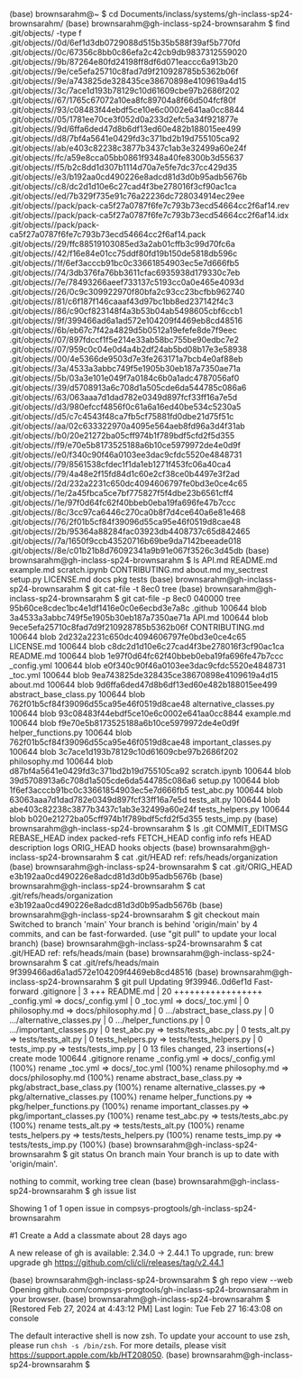 (base) brownsarahm@~ $ cd Documents/inclass/systems/gh-inclass-sp24-brownsarahm/
(base) brownsarahm@gh-inclass-sp24-brownsarahm $ find .git/objects/ -type f
.git/objects//0d/6ef1d3db0729088d515b35b588f39af5b770fd
.git/objects//0c/67356c8bb0c86efa2c42cb9db9837312559020
.git/objects//9b/87264e80fd24198ff8df6d071eaccc6a913b20
.git/objects//9e/ce5efa25710c8fad7d9f210928785b5362b06f
.git/objects//9e/a743825de328435ce38670898e4109619a4d15
.git/objects//3c/7ace1d193b78129c10d61609cbe97b2686f202
.git/objects//67/1765c67072a10ea8fc89704a8f66d504fcf80f
.git/objects//93/c08483f44ebdf5ce10e6c0002e641aa0cc8844
.git/objects//05/1781ee70ce3f052d0a233d2efc5a34f921877e
.git/objects//9d/6ffa6ded47d8b6df13ed60e482b188015ee499
.git/objects//d8/7bf4a5641e0429fd3c371bd2b19d755105ca92
.git/objects//ab/e403c82238c3877b3437c1ab3e32499a60e24f
.git/objects//fc/a59e8cca05bb0861f9348a40fe8300b3d55637
.git/objects//f5/b2c8dd1d307b1114d70a7e5fe7dc37cc429d35
.git/objects//e3/b192aa0cd490226e8adcd81d3d0b95adb5676b
.git/objects//c8/dc2d1d10e6c27cad4f3be278016f3cf90ac1ca
.git/objects//ed/7b329f735e91c76a22236dc728034914ec29ee
.git/objects//pack/pack-ca5f27a0787f6fe7c793b73ecd54664cc2f6af14.rev
.git/objects//pack/pack-ca5f27a0787f6fe7c793b73ecd54664cc2f6af14.idx
.git/objects//pack/pack-ca5f27a0787f6fe7c793b73ecd54664cc2f6af14.pack
.git/objects//29/ffc88519103085ed3a2ab01cffb3c99d70fc6a
.git/objects//42/f16e84e01cc75ddf80fd19b150de5818db596c
.git/objects//1f/6ef3acccb91bc0c33661854903ec5e7d666fb5
.git/objects//74/3db376fa76bb3611cfac6935938d179330c7eb
.git/objects//7e/78493266aeef733137c5193cc0a0e465e4093d
.git/objects//26/0c9c309922970f80bfa2c93cc23bcfbb962740
.git/objects//81/c6f187f146caaaf43d97bc1bb8ed237142f4c3
.git/objects//86/c90cf823148f4a3b53b04ab5498605cbf6ccb1
.git/objects//9f/399466ad6a1ad572e104209f4469eb8cd48516
.git/objects//6b/eb67c7f42a4829d5b0512a19efefe8de7f9eec
.git/objects//07/897fdccf1f5e214e33ab58bc755be90edbc7e2
.git/objects//07/959c0c04e0d4a4b2df24ab5bd08b17e3e58938
.git/objects//00/4e5366de9503d7e3fe263171a7bcb4e0af88eb
.git/objects//3a/4533a3abbc749f5e1905b30eb187a7350ae71a
.git/objects//5b/03a3e101e049f7a0184c6b0a1adc4787056af0
.git/objects//39/d5708913a6c708d1a505cde6da544785c086a6
.git/objects//63/063aaa7d1dad782e0349d897fcf33ff16a7e5d
.git/objects//d3/980efccf4856f0c61a6a16ed40be534c5230a5
.git/objects//d5/c7c4543f48ca7fb5cf75881fd0dbe21d75f51c
.git/objects//aa/02c633322970a4095e564aeb8fd96a3d4f31ab
.git/objects//b0/20e21272ba05cff974b1f789bdf5cfd2f5d355
.git/objects//f9/e70e5b8173525188a6b10ce5979972de4e0d9f
.git/objects//e0/f340c90f46a0103ee3dac9cfdc5520e4848731
.git/objects//79/8561538cfdec1f1da1eb1271f453fc06a40ca4
.git/objects//79/4a48e2f15fd84d1c60e2cf38ce0b4497e3f2ad
.git/objects//2d/232a2231c650dc4094606797fe0bd3e0ce4c65
.git/objects//1e/2a45fbca5ce7bf775827f5f4dbe23b6561cff4
.git/objects//1e/97f0d64fc62f40bbeb0eba19fa696fe47b7ccc
.git/objects//8c/3cc97ca6446c270ca0b8f7d4ce640a6e81e468
.git/objects//76/2f01b5cf84f39096d55ca95e46f0519d8cae48
.git/objects//2b/95364a88284fac03923db4408737c65d842465
.git/objects//7a/1650f9ccb43520716b69be9da7142beeade018
.git/objects//8e/c01b21b8d76092341a9b91e067f3526c3d45db
(base) brownsarahm@gh-inclass-sp24-brownsarahm $ ls
API.md		README.md	example.md	scratch.ipynb
CONTRIBUTING.md	about.md	my_sectrest	setup.py
LICENSE.md	docs		pkg		tests
(base) brownsarahm@gh-inclass-sp24-brownsarahm $ git cat-file -t 8ec0
tree
(base) brownsarahm@gh-inclass-sp24-brownsarahm $ git cat-file -p 8ec0 
040000 tree 95b60ce8cdec1bc4e1df1416e0c0e6ecbd3e7a8c	.github
100644 blob 3a4533a3abbc749f5e1905b30eb187a7350ae71a	API.md
100644 blob 9ece5efa25710c8fad7d9f210928785b5362b06f	CONTRIBUTING.md
100644 blob 2d232a2231c650dc4094606797fe0bd3e0ce4c65	LICENSE.md
100644 blob c8dc2d1d10e6c27cad4f3be278016f3cf90ac1ca	README.md
100644 blob 1e97f0d64fc62f40bbeb0eba19fa696fe47b7ccc	_config.yml
100644 blob e0f340c90f46a0103ee3dac9cfdc5520e4848731	_toc.yml
100644 blob 9ea743825de328435ce38670898e4109619a4d15	about.md
100644 blob 9d6ffa6ded47d8b6df13ed60e482b188015ee499	abstract_base_class.py
100644 blob 762f01b5cf84f39096d55ca95e46f0519d8cae48	alternative_classes.py
100644 blob 93c08483f44ebdf5ce10e6c0002e641aa0cc8844	example.md
100644 blob f9e70e5b8173525188a6b10ce5979972de4e0d9f	helper_functions.py
100644 blob 762f01b5cf84f39096d55ca95e46f0519d8cae48	important_classes.py
100644 blob 3c7ace1d193b78129c10d61609cbe97b2686f202	philosophy.md
100644 blob d87bf4a5641e0429fd3c371bd2b19d755105ca92	scratch.ipynb
100644 blob 39d5708913a6c708d1a505cde6da544785c086a6	setup.py
100644 blob 1f6ef3acccb91bc0c33661854903ec5e7d666fb5	test_abc.py
100644 blob 63063aaa7d1dad782e0349d897fcf33ff16a7e5d	tests_alt.py
100644 blob abe403c82238c3877b3437c1ab3e32499a60e24f	tests_helpers.py
100644 blob b020e21272ba05cff974b1f789bdf5cfd2f5d355	tests_imp.py
(base) brownsarahm@gh-inclass-sp24-brownsarahm $ ls .git
COMMIT_EDITMSG	REBASE_HEAD	index		packed-refs
FETCH_HEAD	config		info		refs
HEAD		description	logs
ORIG_HEAD	hooks		objects
(base) brownsarahm@gh-inclass-sp24-brownsarahm $ cat .git/HEAD 
ref: refs/heads/organization
(base) brownsarahm@gh-inclass-sp24-brownsarahm $ cat .git/ORIG_HEAD 
e3b192aa0cd490226e8adcd81d3d0b95adb5676b
(base) brownsarahm@gh-inclass-sp24-brownsarahm $ cat .git/refs/heads/organization 
e3b192aa0cd490226e8adcd81d3d0b95adb5676b
(base) brownsarahm@gh-inclass-sp24-brownsarahm $ git checkout main
Switched to branch 'main'
Your branch is behind 'origin/main' by 4 commits, and can be fast-forwarded.
  (use "git pull" to update your local branch)
(base) brownsarahm@gh-inclass-sp24-brownsarahm $ cat .git/HEAD 
ref: refs/heads/main
(base) brownsarahm@gh-inclass-sp24-brownsarahm $ cat .git/refs/heads/main 
9f399466ad6a1ad572e104209f4469eb8cd48516
(base) brownsarahm@gh-inclass-sp24-brownsarahm $ git pull
Updating 9f39946..0d6ef1d
Fast-forward
 .gitignore                                   |  3 +++
 README.md                                    | 20 +++++++++++++++++
 _config.yml => docs/_config.yml              |  0
 _toc.yml => docs/_toc.yml                    |  0
 philosophy.md => docs/philosophy.md          |  0
 .../abstract_base_class.py                   |  0
 .../alternative_classes.py                   |  0
 .../helper_functions.py                      |  0
 .../important_classes.py                     |  0
 test_abc.py => tests/tests_abc.py            |  0
 tests_alt.py => tests/tests_alt.py           |  0
 tests_helpers.py => tests/tests_helpers.py   |  0
 tests_imp.py => tests/tests_imp.py           |  0
 13 files changed, 23 insertions(+)
 create mode 100644 .gitignore
 rename _config.yml => docs/_config.yml (100%)
 rename _toc.yml => docs/_toc.yml (100%)
 rename philosophy.md => docs/philosophy.md (100%)
 rename abstract_base_class.py => pkg/abstract_base_class.py (100%)
 rename alternative_classes.py => pkg/alternative_classes.py (100%)
 rename helper_functions.py => pkg/helper_functions.py (100%)
 rename important_classes.py => pkg/important_classes.py (100%)
 rename test_abc.py => tests/tests_abc.py (100%)
 rename tests_alt.py => tests/tests_alt.py (100%)
 rename tests_helpers.py => tests/tests_helpers.py (100%)
 rename tests_imp.py => tests/tests_imp.py (100%)
(base) brownsarahm@gh-inclass-sp24-brownsarahm $ git status
On branch main
Your branch is up to date with 'origin/main'.

nothing to commit, working tree clean
(base) brownsarahm@gh-inclass-sp24-brownsarahm $ gh issue list

Showing 1 of 1 open issue in compsys-progtools/gh-inclass-sp24-brownsarahm

#1  Create a Add a classmate    about 28 days ago


A new release of gh is available: 2.34.0 → 2.44.1
To upgrade, run: brew upgrade gh
https://github.com/cli/cli/releases/tag/v2.44.1

(base) brownsarahm@gh-inclass-sp24-brownsarahm $ gh repo view --web
Opening github.com/compsys-progtools/gh-inclass-sp24-brownsarahm in your browser.
(base) brownsarahm@gh-inclass-sp24-brownsarahm $ 
  [Restored Feb 27, 2024 at 4:43:12 PM]
Last login: Tue Feb 27 16:43:08 on console

The default interactive shell is now zsh.
To update your account to use zsh, please run `chsh -s /bin/zsh`.
For more details, please visit https://support.apple.com/kb/HT208050.
(base) brownsarahm@gh-inclass-sp24-brownsarahm $ 
